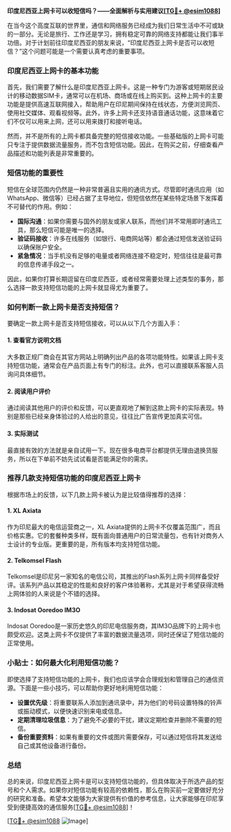 **印度尼西亚上网卡可以收短信吗？——全面解析与实用建议[[TG💪+ @esim1088](https://t.me/s/esim1088)]**

在当今这个高度互联的世界里，通信和网络服务已经成为我们日常生活中不可或缺的一部分。无论是旅行、工作还是学习，拥有稳定可靠的网络支持都能让我们事半功倍。对于计划前往印度尼西亚的朋友来说，“印度尼西亚上网卡是否可以收短信？”这个问题可能是一个需要认真考虑的重要事项。

### 印度尼西亚上网卡的基本功能

首先，我们需要了解什么是印度尼西亚上网卡。这是一种专门为游客或短期居民设计的移动数据SIM卡，通常可以在机场、商场或在线上购买到。这种上网卡的主要功能是提供高速互联网接入，帮助用户在印尼期间保持在线状态，方便浏览网页、使用社交媒体、观看视频等。此外，许多上网卡还支持语音通话功能，这意味着它们不仅可以用来上网，还可以用来拨打和接听电话。

然而，并不是所有的上网卡都具备完整的短信接收功能。一些基础版的上网卡可能只专注于提供数据流量服务，而不包含短信功能。因此，在购买之前，仔细查看产品描述和功能列表是非常重要的。

### 短信功能的重要性

短信在全球范围内仍然是一种非常普遍且实用的通讯方式。尽管即时通讯应用（如WhatsApp、微信等）已经占据了主导地位，但短信依然在某些特定场景下发挥着不可替代的作用。例如：

- **国际沟通**：如果你需要与国外的朋友或家人联系，而他们并不常用即时通讯工具，那么短信可能是唯一的选择。
- **验证码接收**：许多在线服务（如银行、电商网站等）都会通过短信发送验证码以确保账户安全。
- **紧急情况**：当手机没有足够的电量或者网络连接不稳定时，短信往往是最可靠的信息传递手段之一。

因此，如果你打算长期逗留在印度尼西亚，或者经常需要处理上述类型的事务，那么选择一款支持短信功能的上网卡就显得尤为重要了。

### 如何判断一款上网卡是否支持短信？

要确定一款上网卡是否支持短信接收，可以从以下几个方面入手：

#### 1. 查看官方说明文档
大多数正规厂商会在其官方网站上明确列出产品的各项功能特性。如果该上网卡支持短信功能，通常会在产品页面上有专门的标注。此外，也可以直接联系客服人员询问具体细节。

#### 2. 阅读用户评价
通过阅读其他用户的评价和反馈，可以更直观地了解到这款上网卡的实际表现。特别是那些已经亲身体验过的人给出的意见，往往比广告宣传更加真实可信。

#### 3. 实际测试
最直接有效的方法就是亲自试用一下。现在很多电商平台都提供无理由退换货服务，所以在下单前不妨先试试看是否能满足你的需求。

### 推荐几款支持短信功能的印度尼西亚上网卡

根据市场上的反馈，以下几款上网卡被认为是比较值得推荐的选择：

#### 1. **XL Axiata**
作为印尼最大的电信运营商之一，XL Axiata提供的上网卡不仅覆盖范围广，而且价格实惠。它的套餐种类多样，既有面向普通用户的日常流量包，也有针对商务人士设计的专业版。更重要的是，所有版本均支持短信功能。

#### 2. **Telkomsel Flash**
Telkomsel是印尼另一家知名的电信公司，其推出的Flash系列上网卡同样备受好评。该系列产品以其稳定的性能和良好的客户体验著称，尤其是对于希望获得流畅上网体验的人来说是个不错的选择。

#### 3. **Indosat Ooredoo IM3O**
Indosat Ooredoo是一家历史悠久的印尼电信服务商，其IM3O品牌下的上网卡也颇受欢迎。这类上网卡不仅提供了丰富的数据流量选项，同时还保证了短信功能的正常使用。

### 小贴士：如何最大化利用短信功能？

即使选择了支持短信功能的上网卡，我们也应该学会合理规划和管理自己的通信资源。下面是一些小技巧，可以帮助你更好地利用短信功能：

- **设置优先级**：将重要联系人添加到通讯录中，并为他们的号码设置特殊的铃声或振动模式，以便快速识别来电或信息。
- **定期清理垃圾信息**：为了避免不必要的干扰，建议定期检查并删除不需要的短信。
- **备份重要资料**：如果有重要的文件或图片需要保存，可以通过短信将其发送给自己或其他设备进行备份。

### 总结

总的来说，印度尼西亚上网卡是可以支持短信功能的，但具体取决于所选产品的型号和个人需求。如果你对短信功能有较高的依赖性，那么在购买前一定要做好充分的研究和准备。希望本文能够为大家提供有价值的参考信息，让大家能够在印尼享受到便捷高效的通信服务[[TG💪+ @esim1088](https://t.me/s/esim1088)]！

[[TG💪+ @esim1088](https://t.me/s/esim1088) ![Image](https://i.postimg.cc/4NQfJmqS/Snipaste-2025-05-13-00-14-12.png)]